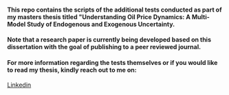 #### This repo contains the scripts of the additional tests conducted as part of my masters thesis titled "Understanding Oil Price Dynamics: A Multi-Model Study of Endogenous and Exogenous Uncertainty. 

#### Note that a research paper is currently being developed based on this dissertation with the goal of publishing to a peer reviewed journal. 

#### For more information regarding the tests themselves or if you would like to read my thesis, kindly reach out to me on:

[Linkedin](https://www.linkedin.com/in/saimanish-prabhakar-3074351a0/)



